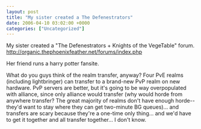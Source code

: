 ```yaml
---
layout: post
title: "My sister created a The Defenestrators"
date: 2006-04-10 03:02:00 +0000
categories: ["Uncategorized"]
---
```


My sister created a "The Defenestrators + Knights of the VegeTable" forum. http://organic.thephoenixfeather.net/forums/index.php

Her friend runs a harry potter fansite.

What do you guys think of the realm transfer, anyway? Four PvE realms (including lightbringer) can transfer to a brand-new PvP realm on new hardware. PvP servers are better, but it's going to be way overpopulated with alliance, since only alliance would transfer (why would horde from anywhere transfer? The great majority of realms don't have enough horde--they'd want to stay where they can get two-minute BG queues)... and transfers are scary because they're a one-time only thing... and we'd have to get it together and all transfer together... I don't know.
